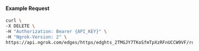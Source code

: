 <!-- Code generated for API Clients. DO NOT EDIT. -->

#### Example Request

```bash
curl \
-X DELETE \
-H "Authorization: Bearer {API_KEY}" \
-H "Ngrok-Version: 2" \
https://api.ngrok.com/edges/https/edghts_2TMGJY7TKoSfmTpXzRFnUCCW9VF/routes/edghtsrt_2TMGJUPej4x1xp3fii7jEbNISxk/saml
```

